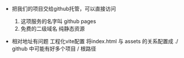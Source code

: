 - 把我们的项目交给github托管，可以直接访问
    1. 这项服务的名字叫 github pages
    2. 免费的二级域名 
        纯静态资源

- 相对地址有问题
    工程化vite配置 将index.html 与 assets 的关系配置成 ./
    github 中可能有好多个项目
    / 根路径
